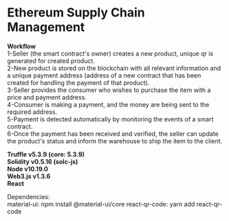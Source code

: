 # Ethereum Supply Chain Management 

**Workflow**  
1-Seller (the smart contract's owner) creates a new product, unique qr is generated for created product.  
2-New product is stored on the blockchain with all relevant information and a unique payment address (address of a new contract that has been created for handling the payment of that product).  
3-Seller provides the consumer who wishes to purchase the item with a price and payment address.  
4-Consumer is making a payment, and the money are being sent to the required address.  
5-Payment is detected automatically by monitoring the events of a smart contract.  
6-Once the payment has been received and verified, the seller can update the product's status and inform the warehouse to ship the item to the client.  

**Truffle v5.3.9 (core: 5.3.9)  
Solidity v0.5.16 (solc-js)  
Node v10.19.0  
Web3.js v1.3.6  
React**

Dependencies:  
material-ui: npm install @material-ui/core
react-qr-code: yarn add react-qr-code  
